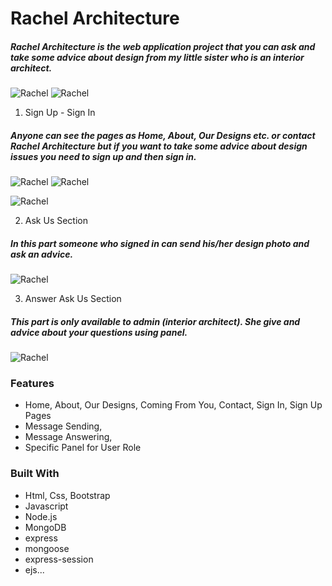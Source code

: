 # Rachel Architecture

##### Rachel Architecture is the web application project that you can ask and take some advice about design from my little sister who is an interior architect.


![Rachel](https://media.giphy.com/media/X0J2NkGzsFvKCFyraT/giphy.gif) ![Rachel](https://media.giphy.com/media/8KaUecsOMZG0zkJKIs/giphy.gif)

1. Sign Up - Sign In
##### Anyone can see the pages as Home, About, Our Designs etc. or contact Rachel Architecture but if you want to take some advice about design issues you need to sign up and then sign in.

![Rachel](https://media.giphy.com/media/01KqsKvJXd2n25Xpk6/giphy.gif) ![Rachel](https://media.giphy.com/media/YuXSJIZmEugg6tRXBw/giphy.gif)

![Rachel](https://media.giphy.com/media/J4y8vtjU8cESzvqt3l/giphy.gif)

2. Ask Us Section
##### In this part someone who signed in can send his/her design photo and ask an advice.

![Rachel](https://media0.giphy.com/media/nPn5Id8FSOwg5UZ563/giphy.gif)

3. Answer Ask Us Section
##### This part is only available to admin (interior architect). She give and advice about your questions using panel.

![Rachel](https://media4.giphy.com/media/kbTqxhXlxiU7sELteZ/giphy.gif?cid=790b76117e5045f8feb8f235942666c3d3aed35a886a00c8&rid=giphy.gif&ct=g)

### Features
* Home, About, Our Designs, Coming From You, Contact, Sign In, Sign Up Pages
* Message Sending,
* Message Answering,
* Specific Panel for User Role

### Built With
* Html, Css, Bootstrap
* Javascript
* Node.js
* MongoDB
* express
* mongoose
* express-session
* ejs...



